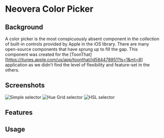 Neovera Color Picker
====================

Background
----------

A color picker is the most conspicuously absent component in the collection of built-in controls provided by Apple in the iOS library. There are many open-source components that have sprung up to fill the gap. This component was created for the [ToonThat][https://itunes.apple.com/us/app/toonthat/id584478951?ls=1&mt=8] application as we didn't find the level of flexibility and feature-set in the others.

Screenshots
-------
![Simple selector](tree/master/etc/image1.png)
![Hue Grid selector](tree/master/etc/image2.png)
![HSL selector](tree/master/etc/image3.png)


Features
-------



Usage
-----
